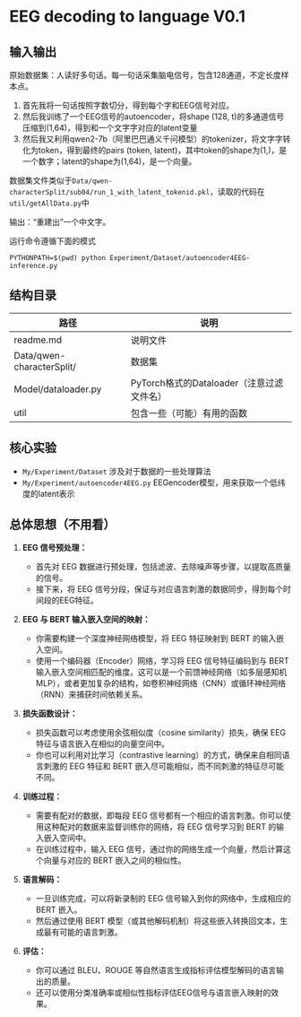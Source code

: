 # EEG decoding to language V0.1

## 输入输出

原始数据集：人读好多句话。每一句话采集脑电信号，包含128通道，不定长度样本点。

1. 首先我将一句话按照字数切分，得到每个字和EEG信号对应。
2. 然后我训练了一个EEG信号的autoencoder，将shape (128, t)的多通道信号压缩到(1,64)，得到和一个文字字对应的latent变量
3. 然后我又利用qwen2-7b（阿里巴巴通义千问模型）的tokenizer，将文字字转化为token，得到最终的pairs (token, latent)，其中token的shape为(1,)，是一个数字；latent的shape为(1,64)，是一个向量。

数据集文件类似于`Data/qwen-characterSplit/sub04/run_1_with_latent_tokenid.pkl`，读取的代码在`util/getAllData.py`中

输出：“重建出”一个中文字。

运行命令遵循下面的模式

```
PYTHONPATH=$(pwd) python Experiment/Dataset/autoencoder4EEG-inference.py
```

## 结构目录

| 路径                             | 说明                            |
|----------------------------------|---------------------------------|
| readme.md                        | 说明文件                        |
| Data/qwen-characterSplit/     | 数据集                          |
| Model/dataloader.py           | PyTorch格式的Dataloader（注意过滤文件名） |
| util                          | 包含一些（可能）有用的函数      |

## 核心实验

- `My/Experiment/Dataset` 涉及对于数据的一些处理算法
- `My/Experiment/autoencoder4EEG.py` EEGencoder模型，用来获取一个低纬度的latent表示



## 总体思想（不用看）

1. **EEG 信号预处理：** 
   - 首先对 EEG 数据进行预处理，包括滤波、去除噪声等步骤，以提取高质量的信号。
   - 接下来，将 EEG 信号分段，保证与对应语言刺激的数据同步，得到每个时间段的EEG特征。

2. **EEG 与 BERT 输入嵌入空间的映射：**
   - 你需要构建一个深度神经网络模型，将 EEG 特征映射到 BERT 的输入嵌入空间。
   - 使用一个编码器（Encoder）网络，学习将 EEG 信号特征编码到与 BERT 输入嵌入空间相匹配的维度。这可以是一个前馈神经网络（如多层感知机 MLP），或者更加复杂的结构，如卷积神经网络（CNN）或循环神经网络（RNN）来捕获时间依赖关系。

3. **损失函数设计：**
   - 损失函数可以考虑使用余弦相似度（cosine similarity）损失，确保 EEG 特征与语言嵌入在相似的向量空间中。
   - 你也可以利用对比学习（contrastive learning）的方式，确保来自相同语言刺激的 EEG 特征和 BERT 嵌入尽可能相似，而不同刺激的特征尽可能不同。

4. **训练过程：**
   - 需要有配对的数据，即每段 EEG 信号都有一个相应的语言刺激。你可以使用这种配对的数据来监督训练你的网络，将 EEG 信号学习到 BERT 的输入嵌入空间中。
   - 在训练过程中，输入 EEG 信号，通过你的网络生成一个向量，然后计算这个向量与对应的 BERT 嵌入之间的相似性。

5. **语言解码：**
   - 一旦训练完成，可以将新录制的 EEG 信号输入到你的网络中，生成相应的 BERT 嵌入。
   - 然后通过使用 BERT 模型（或其他解码机制）将这些嵌入转换回文本，生成最有可能的语言刺激。

6. **评估：**
   - 你可以通过 BLEU、ROUGE 等自然语言生成指标评估模型解码的语言输出的质量。
   - 还可以使用分类准确率或相似性指标评估EEG信号与语言嵌入映射的效果。


